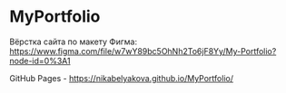 # MyPortfolio
Вёрстка сайта по макету Фигма: https://www.figma.com/file/w7wY89bc5OhNh2To6jF8Yy/My-Portfolio?node-id=0%3A1


GitHub Pages - https://nikabelyakova.github.io/MyPortfolio/
